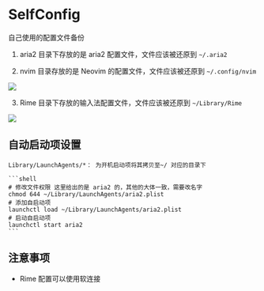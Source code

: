 # SelfConfig

自己使用的配置文件备份

1. aria2 目录下存放的是 aria2 配置文件，文件应该被还原到 `~/.aria2`

2. nvim 目录存放的是 Neovim 的配置文件，文件应该被还原到 `~/.config/nvim`

![](https://i0.hdslb.com/bfs/album/8b3d3b8aef4866bfcaed2760dd4c5d0a0d90932a.png)

3. Rime 目录下存放的输入法配置文件，文件应该被还原到 `~/Library/Rime`

![](https://i0.hdslb.com/bfs/album/b825cde4f4769fe5a08774ad194a6434ed0d2dcb.png)



## 自动启动项设置

	Library/LaunchAgents/*： 为开机启动项将其拷贝至~/ 对应的目录下

	```shell
	# 修改文件权限 这里给出的是 aria2 的，其他的大体一致，需要改名字
	chmod 644 ~/Library/LaunchAgents/aria2.plist
	# 添加自启动项
	launchctl load ~/Library/LaunchAgents/aria2.plist
	# 启动自启动项
	launchctl start aria2
	```

## 注意事项

- Rime 配置可以使用软连接
